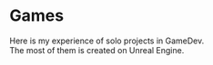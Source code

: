 # Games
Here is my experience of solo projects in GameDev.  
The most of them is created on Unreal Engine.
